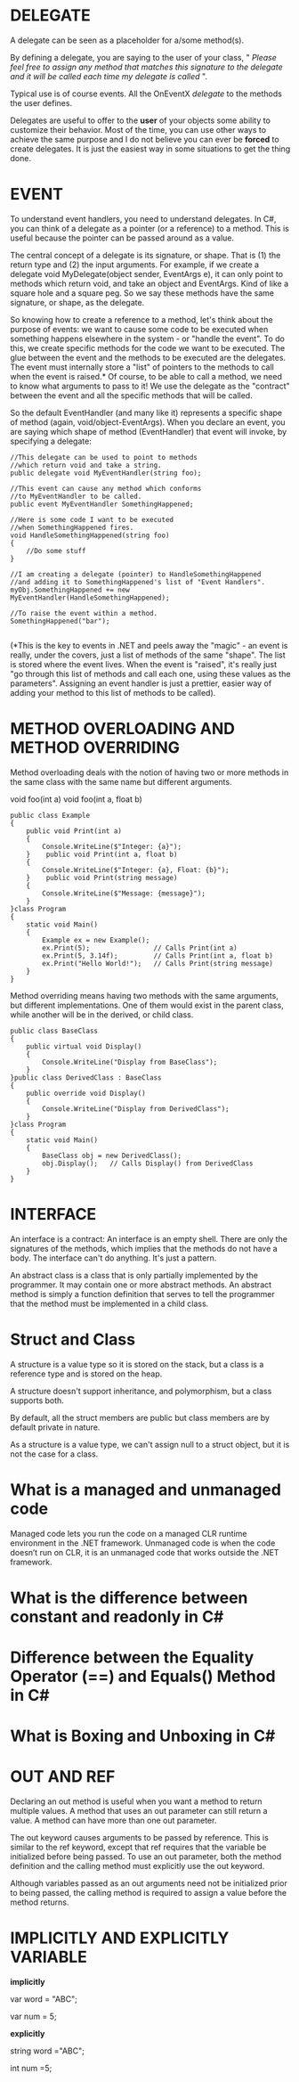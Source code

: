 # **DELEGATE**

A delegate can be seen as a placeholder for a/some method(s).

By defining a delegate, you are saying to the user of your class, " *Please feel free to assign any method that matches this signature to the delegate and it will be called each time my delegate is called* ".

Typical use is of course events. All the OnEventX *delegate* to the methods the user defines.

Delegates are useful to offer to the **user** of your objects some ability to customize their behavior. Most of the time, you can use other ways to achieve the same purpose and I do not believe you can ever be **forced** to create delegates. It is just the easiest way in some situations to get the thing done.

# EVENT

To understand event handlers, you need to understand delegates. In C#, you can think of a delegate as a pointer (or a reference) to a method. This is useful because the pointer can be passed around as a value.

The central concept of a delegate is its signature, or shape. That is (1) the return type and (2) the input arguments. For example, if we create a delegate void MyDelegate(object sender, EventArgs e), it can only point to methods which return void, and take an object and EventArgs. Kind of like a square hole and a square peg. So we say these methods have the same signature, or shape, as the delegate.

So knowing how to create a reference to a method, let's think about the purpose of events: we want to cause some code to be executed when something happens elsewhere in the system - or "handle the event". To do this, we create specific methods for the code we want to be executed. The glue between the event and the methods to be executed are the delegates. The event must internally store a "list" of pointers to the methods to call when the event is raised.* Of course, to be able to call a method, we need to know what arguments to pass to it! We use the delegate as the "contract" between the event and all the specific methods that will be called.

So the default EventHandler (and many like it) represents a specific shape of method (again, void/object-EventArgs). When you declare an event, you are saying which shape of method (EventHandler) that event will invoke, by specifying a delegate:

```
//This delegate can be used to point to methods
//which return void and take a string.
public delegate void MyEventHandler(string foo);

//This event can cause any method which conforms
//to MyEventHandler to be called.
public event MyEventHandler SomethingHappened;

//Here is some code I want to be executed
//when SomethingHappened fires.
void HandleSomethingHappened(string foo)
{
    //Do some stuff
}

//I am creating a delegate (pointer) to HandleSomethingHappened
//and adding it to SomethingHappened's list of "Event Handlers".
myObj.SomethingHappened += new MyEventHandler(HandleSomethingHappened);

//To raise the event within a method.
SomethingHappened("bar");


```

(*This is the key to events in .NET and peels away the "magic" - an event is really, under the covers, just a list of methods of the same "shape". The list is stored where the event lives. When the event is "raised", it's really just "go through this list of methods and call each one, using these values as the parameters". Assigning an event handler is just a prettier, easier way of adding your method to this list of methods to be called).

# **METHOD OVERLOADING AND METHOD OVERRIDING**

Method overloading deals with the notion of having two or more methods in the same class with the same name but different arguments.

void foo(int a)
void foo(int a, float b)

```
public class Example
{
    public void Print(int a)
    {
        Console.WriteLine($"Integer: {a}");
    }    public void Print(int a, float b)
    {
        Console.WriteLine($"Integer: {a}, Float: {b}");
    }    public void Print(string message)
    {
        Console.WriteLine($"Message: {message}");
    }
}class Program
{
    static void Main()
    {
        Example ex = new Example();
        ex.Print(5);                // Calls Print(int a)
        ex.Print(5, 3.14f);         // Calls Print(int a, float b)
        ex.Print("Hello World!");   // Calls Print(string message)
    }
}
```

Method overriding means having two methods with the same arguments, but different implementations. One of them would exist in the parent class, while another will be in the derived, or child class.

```
public class BaseClass
{
    public virtual void Display()
    {
        Console.WriteLine("Display from BaseClass");
    }
}public class DerivedClass : BaseClass
{
    public override void Display()
    {
        Console.WriteLine("Display from DerivedClass");
    }
}class Program
{
    static void Main()
    {
        BaseClass obj = new DerivedClass();
        obj.Display();   // Calls Display() from DerivedClass
    }
}
```

# **INTERFACE**

An interface is a contract: An interface is an empty shell. There are only the signatures of the methods, which implies that the methods do not have a body. The interface can't do anything. It's just a pattern.

An abstract class is a class that is only partially implemented by the programmer. It may contain one or more abstract methods. An abstract method is simply a function definition that serves to tell the programmer that the method must be implemented in a child class.

# Struct and Class

A structure is a value type so it is stored on the stack, but a class is a reference type and is stored on the heap.

A structure doesn't support inheritance, and polymorphism, but a class supports both.

By default, all the struct members are public but class members are by default private in nature.

As a structure is a value type, we can't assign null to a struct object, but it is not the case for a class.

# What is a managed and unmanaged code

Managed code lets you run the code on a managed CLR runtime environment in the .NET framework.
Unmanaged code is when the code doesn’t run on CLR, it is an unmanaged code that works outside the .NET framework.

# What is the difference between constant and readonly in C#

# Difference between the Equality Operator (==) and Equals() Method in C#

# What is Boxing and Unboxing in C#

# OUT AND REF

Declaring an out method is useful when you want a method to return multiple values. A method that uses an out parameter can still return a value. A method can have more than one out parameter.

The out keyword causes arguments to be passed by reference. This is similar to the ref keyword, except that ref requires that the variable be initialized before being passed. To use an out parameter, both the method definition and the calling method must explicitly use the out keyword.

Although variables passed as an out arguments need not be initialized prior to being passed, the calling method is required to assign a value before the method returns.

# IMPLICITLY AND EXPLICITLY VARIABLE

**implicitly**

var word = "ABC";

var num = 5;

**explicitly**

string word ="ABC";

int num =5;
